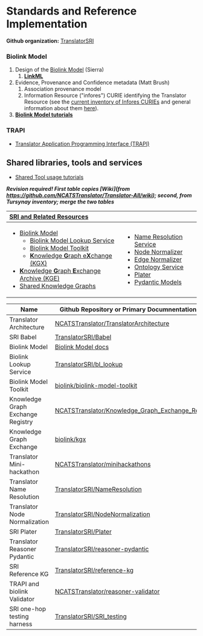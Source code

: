 # Standards and Reference Implementation

**Github organization:** [TranslatorSRI](https://github.com/TranslatorSRI)

### Biolink Model

1. Design of the [Biolink Model](https://github.com/biolink/biolink-model) (Sierra)
   1. **[LinkML](https://github.com/linkml)**
2. Evidence, Provenance and Confidence metadata (Matt Brush)
   1. Association provenance model
   2. Information Resource ("infores") CURIE identifying the Translator Resource (see the [current inventory of Infores CURIEs](https://docs.google.com/spreadsheets/d/1Ak1hRqlTLr1qa-7O0s5bqeTHukj9gSLQML1-lg6xIHM) and general information about them [here](https://docs.google.com/document/d/177sOmjTueIK4XKJ0GjxsARg909CaU71tReIehAp5DDo/edit#bookmark=id.8sdy3vk2umkd)).
3. **[Biolink Model tutorials](../guide-for-developers/tutorials/index.md)**

### TRAPI

* [Translator Application Programming Interface (TRAPI)](trapi.md)

## Shared libraries, tools and services

* [Shared Tool usage tutorials](../guide-for-developers/tutorials/index.md)

_**Revision required! First table copies [Wiki](from https://github.com/NCATSTranslator/Translator-All/wiki); second, from Tursynay inventory; merge the two tables**_

|**[SRI and Related Resources](https://github.com/NCATSTranslator/Translator-All/wiki/Standards-and-Reference-Implementation-(SRI))**||
|:---|:---|
|<ul><li>[Biolink Model](https://biolink.github.io/biolink-model/docs/)<ul><li>[Biolink Model Lookup Service](https://github.com/NCATSTranslator/Translator-All/wiki/Biolink-Lookup-Service)</li><li>[Biolink Model Toolkit](https://github.com/NCATSTranslator/Translator-All/wiki/Biolink-Model-Toolkit)</li><li>[**K**nowledge **G**raph e**X**change (KGX)](https://github.com/NCATSTranslator/Translator-All/wiki/KGX)</li></ul></li><li>[**K**nowledge **G**raph **E**xchange Archive (KGE)](https://github.com/NCATSTranslator/Translator-All/wiki/KGE-Registry-Archive)</li><li>[Shared Knowledge Graphs](https://github.com/NCATSTranslator/Translator-All/wiki/SRI-Shared-Knowledge-Graphs)</li></ul>|<ul><li>[Name Resolution Service](https://github.com/NCATSTranslator/Translator-All/wiki/Name-Resolution-Service)</li><li>[Node Normalizer](https://github.com/NCATSTranslator/Translator-All/wiki/Node-Normalizer)</li><li>[Edge Normalizer](https://github.com/NCATSTranslator/Translator-All/wiki/Edge-Normalizer)</li><li>[Ontology Service](https://github.com/NCATSTranslator/Translator-All/wiki/SRI-Ontology-Service)</li><li>[Plater](https://github.com/NCATSTranslator/Translator-All/wiki/Plater)</li><li>[Pydantic Models](https://github.com/NCATSTranslator/Translator-All/wiki/Pydantic-Models)</li></ul>|


| Name | Github Repository or Primary Documnentation Link                                                                          |
| ---- |---------------------------------------------------------------------------------------------------------------------------|
| Translator Architecture | [NCATSTranslator/TranslatorArchitecture](https://github.com/NCATSTranslator/TranslatorArchitecture)                       |
| SRI Babel	| [TranslatorSRI/Babel](https://github.com/TranslatorSRI/Babel)                                                             |
| Biolink Model | [Biolink Model docs](https://biolink.github.io/biolink-model/)                                                            |
| Biolink Lookup Service | [TranslatorSRI/bl_lookup](https://github.com/TranslatorSRI/bl_lookup)                                                     |
| Biolink Model Toolkit | [biolink/biolink-model-toolkit](https://github.com/biolink/biolink-model-toolkit)                                         |
| Knowledge Graph Exchange Registry | [NCATSTranslator/Knowledge_Graph_Exchange_Registry](https://github.com/NCATSTranslator/Knowledge_Graph_Exchange_Registry) |
| Knowledge Graph Exchange | [biolink/kgx](https://github.com/biolink/kgx)                                                                             |
| Translator Mini-hackathon | [NCATSTranslator/minihackathons](https://github.com/NCATSTranslator/minihackathons)                                       |
| Translator Name Resolution | [TranslatorSRI/NameResolution](https://github.com/TranslatorSRI/NameResolution)                                           |
| Translator Node Normalization | [TranslatorSRI/NodeNormalization](https://github.com/TranslatorSRI/NodeNormalization)                                     |
| SRI Plater | [TranslatorSRI/Plater](https://github.com/TranslatorSRI/Plater)                                                                               |
| Translator Reasoner Pydantic | [TranslatorSRI/reasoner-pydantic](https://github.com/TranslatorSRI/reasoner-pydantic)                             |
| SRI Reference KG | [TranslatorSRI/reference-kg](https://github.com/TranslatorSRI/reference-kg)                             |
| TRAPI and biolink Validator | [NCATSTranslator/reasoner-validator](https://github.com/NCATSTranslator/reasoner-validator)                  |
| SRI one-hop testing harness | [TranslatorSRI/SRI_testing](https://github.com/TranslatorSRI/SRI_testing)                         |
